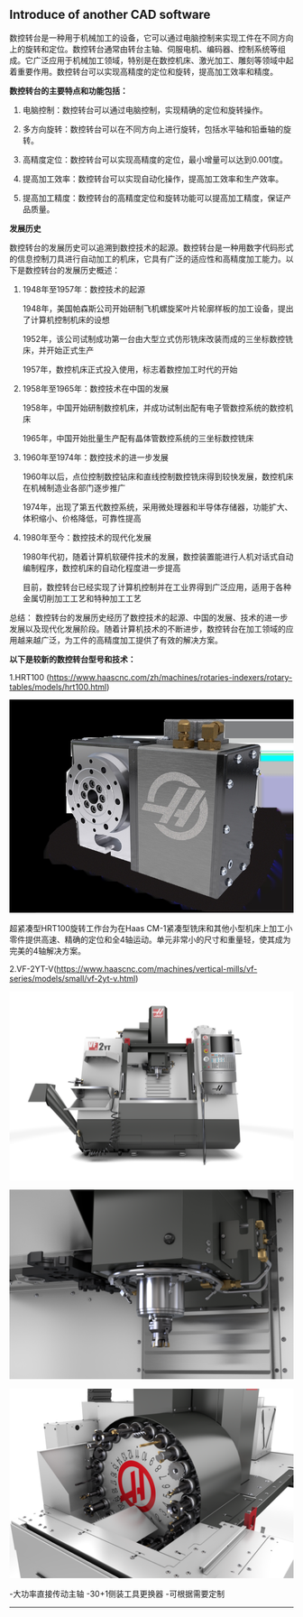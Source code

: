 
## Introduce of another CAD software
数控转台是一种用于机械加工的设备，它可以通过电脑控制来实现工件在不同方向上的旋转和定位。数控转台通常由转台主轴、伺服电机、编码器、控制系统等组成。它广泛应用于机械加工领域，特别是在数控机床、激光加工、雕刻等领域中起着重要作用。数控转台可以实现高精度的定位和旋转，提高加工效率和精度。

**数控转台的主要特点和功能包括：**

1. 电脑控制：数控转台可以通过电脑控制，实现精确的定位和旋转操作。

2. 多方向旋转：数控转台可以在不同方向上进行旋转，包括水平轴和铅垂轴的旋转。

3. 高精度定位：数控转台可以实现高精度的定位，最小增量可以达到0.001度。

4. 提高加工效率：数控转台可以实现自动化操作，提高加工效率和生产效率。

5. 提高加工精度：数控转台的高精度定位和旋转功能可以提高加工精度，保证产品质量。

**发展历史**

数控转台的发展历史可以追溯到数控技术的起源。数控转台是一种用数字代码形式的信息控制刀具进行自动加工的机床，它具有广泛的适应性和高精度加工能力。以下是数控转台的发展历史概述：
1.  1948年至1957年：数控技术的起源 

    1948年，美国帕森斯公司开始研制飞机螺旋桨叶片轮廓样板的加工设备，提出了计算机控制机床的设想

    1952年，该公司试制成功第一台由大型立式仿形铣床改装而成的三坐标数控铣床，并开始正式生产

    1957年，数控机床正式投入使用，标志着数控加工时代的开始

2.  1958年至1965年：数控技术在中国的发展

    1958年，中国开始研制数控机床，并成功试制出配有电子管数控系统的数控机床

    1965年，中国开始批量生产配有晶体管数控系统的三坐标数控铣床

3.  1960年至1974年：数控技术的进一步发展

    1960年以后，点位控制数控钻床和直线控制数控铣床得到较快发展，数控机床在机械制造业各部门逐步推广

    1974年，出现了第五代数控系统，采用微处理器和半导体存储器，功能扩大、体积缩小、价格降低，可靠性提高

4.  1980年至今：数控技术的现代化发展

    1980年代初，随着计算机软硬件技术的发展，数控装置能进行人机对话式自动编制程序，数控机床的自动化程度进一步提高

    目前，数控转台已经实现了计算机控制并在工业界得到广泛应用，适用于各种金属切削加工工艺和特种加工工艺

总结：
数控转台的发展历史经历了数控技术的起源、中国的发展、技术的进一步发展以及现代化发展阶段。随着计算机技术的不断进步，数控转台在加工领域的应用越来越广泛，为工件的高精度加工提供了有效的解决方案。

**以下是较新的数控转台型号和技术：**

1.HRT100 (https://www.haascnc.com/zh/machines/rotaries-indexers/rotary-tables/models/hrt100.html)

![6.1](./img/14.png)

超紧凑型HRT100旋转工作台为在Haas CM-1紧凑型铣床和其他小型机床上加工小零件提供高速、精确的定位和全4轴运动。单元非常小的尺寸和重量轻，使其成为完美的4轴解决方案。

2.VF-2YT-V(https://www.haascnc.com/machines/vertical-mills/vf-series/models/small/vf-2yt-v.html)

![6.2](./img/15.png)

![6.3](./img/16.png)

![6.3](./img/17.png)

-大功率直接传动主轴
-30+1侧装工具更换器
-可根据需要定制

------

